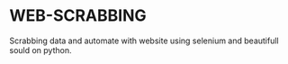 # WEB-SCRABBING
Scrabbing data and automate with website using selenium and beautifull sould on python.
